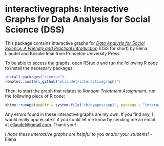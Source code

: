 # interactivegraphs: Interactive Graphs for Data Analysis for Social Science (DSS)

This package contains interactive graphs for [*Data Analysis for Social Science: A Friendly and Practical Introduction*](https://press.princeton.edu/books/paperback/9780691199436/data-analysis-for-social-science) (DSS for short) by Elena Llaudet and Kosuke Imai from Princeton University Press. 

To be able to access the graphs, open RStudio and run the following R code to install the necessary packages:

``` r
install.packages("remotes")
remotes::install_github("ellaudet/interactivegraphs")
```

Then, to start the graph that relates to *Random Treatment Assignment*, run the following piece of R code:

``` r
shiny::runApp(appDir = system.file("shinyapps/app1", package = "interactivegraphs"))
```

Any errors found in these interactive graphs are my own. If you find any, I would really appreciate it if you could let me know by sending me an email at [ellaudet@gmail.com](ellaudet@gmail.com). Thank you! 

*I hope these interactive graphs are helpful to you and/or your students!* - Elena
